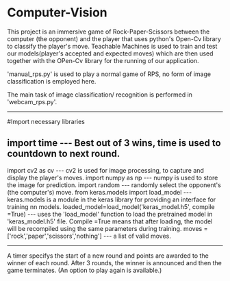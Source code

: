 # Computer-Vision
This project is an immersive game of Rock-Paper-Scissors between the computer (the opponent) and the player that uses python's Open-Cv library to classify the player's move. 
Teachable Machines is used to train and test our models(player's accepted and expected moves) which are then used together with the OPen-Cv library for the running of our application.

'manual_rps.py' is used to play a normal game of RPS, no form of image classification is employed here. 

The main task of image classification/ recognition is performed in 'webcam_rps.py'. 

--------------------------------

#Import necessary libraries

import time 
--- Best out of 3 wins, time is used to countdown to next round.
--------------------------------
import cv2 as cv 
--- cv2 is used for image processing, to capture and display the player's moves. 
import numpy as np
--- numpy is used to store the image for prediction.
import random 
--- randomly select the opponent's (the computer's) move.
from keras.models import load_model --- keras.models is a module in the keras library for providing an interface for training nn models.
loaded_model=load_model('keras_model.h5', compile =True) 
--- uses the 'load_model' function to load the pretrained model in 'keras_model.h5' file. Compile =True means that after loading, the model will be recompiled using the same parameters during training. 
moves =['rock','paper','scissors','nothing'] 
--- a list of valid moves. 

--------------------------------
A timer specifys the start of a new round and points are awarded to the winner of each round. After 3 rounds, the winner is announced and then the game terminates. (An option to play again is available.)

